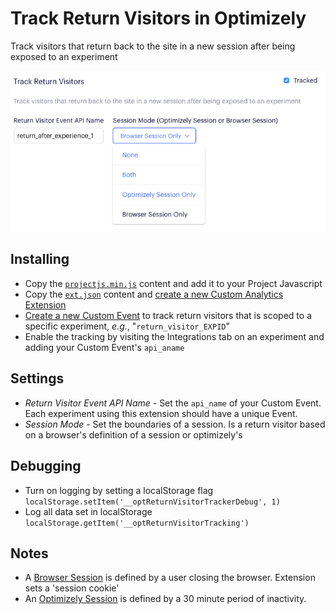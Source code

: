 # Track Return Visitors in Optimizely
Track visitors that return back to the site in a new session after being exposed to an experiment

![View](https://github.com/cooperreid-optimizely/return-visitor-tracking/blob/master/ext.png?raw=true)

## Installing 
* Copy the [`projectjs.min.js`](https://github.com/cooperreid-optimizely/return-visitor-tracking/blob/master/projectjs.min.js) content and add it to your Project Javascript
* Copy the [`ext.json`](https://github.com/cooperreid-optimizely/return-visitor-tracking/blob/master/ext.json) content and [create a new Custom Analytics Extension](https://help.optimizely.com/Integrate_Other_Platforms/Custom_analytics_integrations_in_Optimizely_X#Create_as_JSON)
* [Create a new Custom Event](https://help.optimizely.com/Build_Campaigns_and_Experiments/Custom_events_in_Optimizely_X#Create_a_new_custom_event) to track return visitors that is scoped to a specific experiment, _e.g._, "`return_visitor_EXPID`"
* Enable the tracking by visiting the Integrations tab on an experiment and adding your Custom Event's `api_aname`

## Settings
* _Return Visitor Event API Name_ - Set the `api_name` of your Custom Event. Each experiment using this extension should have a unique Event.
* _Session Mode_ - Set the boundaries of a session. Is a return visitor based on a browser's definition of a session or optimizely's

## Debugging
* Turn on logging by setting a localStorage flag `localStorage.setItem('__optReturnVisitorTrackerDebug', 1)`
* Log all data set in localStorage `localStorage.getItem('__optReturnVisitorTracking')`

## Notes
* A [Browser Session](https://developer.mozilla.org/en-US/docs/Web/HTTP/Cookies#Session_cookies) is defined by a user closing the browser. Extension sets a 'session cookie'
* An [Optimizely Session](https://help.optimizely.com/Analyze_Results/How_Optimizely_counts_conversions) is defined by a 30 minute period of inactivity.
